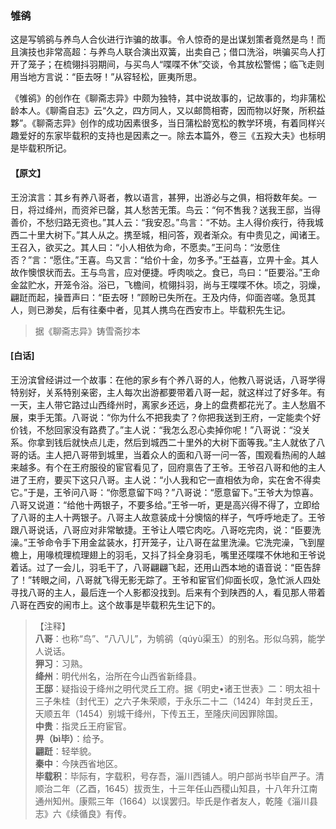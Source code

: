 <script type="text/javascript">
    var head = document.getElementsByTagName('head')[0];
    cssURL = '/public/liao.css';
    linkTag = document.createElement('link');
    linkTag.href = cssURL;
    linkTag.setAttribute('type','text/css');
    linkTag.setAttribute('rel','stylesheet');
    head.appendChild(linkTag);
</script>
### 雊鹆

这是写鸲鹆与养鸟人合伙进行诈骗的故事。令人惊奇的是出谋划策者竟然是鸟！而且演技也非常高超：与养鸟人联合演出双簧，出卖自己；借口洗浴，哄骗买鸟人打开了笼子；在梳翎抖羽期间，与买鸟人“喋喋不休”交谈，令其放松警惕；临飞走则用当地方言说：“臣去呀！”从容轻松，匪夷所思。

《雊鹆》的创作在《聊斋志异》中颇为独特，其中说故事的，记故事的，均非蒲松龄本人。《聊斋自志》云“久之，四方同人，又以邮筒相寄，因而物以好聚，所积益夥”。《聊斋志异》创作的成功因素很多，当日蒲松龄宽松的教学环境，有着同样兴趣爱好的东家毕载积的支持也是因素之一。除去本篇外，卷三《五羖大夫》也标明是毕载积所记。

#### 【原文】
<section>
王汾滨言：其乡有养八哥者，教以语言，甚狎，出游必与之俱，相将数年矣。一日，将过绛州，而资斧已罄，其人愁苦无策。鸟云：“何不售我？送我王邸，当得善价，不愁归路无资也。”其人云：“我安忍。”鸟言：“不妨。主人得价疾行，待我城西二十里大树下。”其人从之。携至城，相问答，观者渐众。有中贵见之，闻诸王。王召入，欲买之。其人曰：“小人相依为命，不愿卖。”王问鸟：“汝愿住否？”言：“愿住。”王喜。鸟又言：“给价十金，勿多予。”王益喜，立畀十金。其人故作懊恨状而去。王与鸟言，应对便捷。呼肉啖之。食已，鸟曰：“臣要浴。”王命金盆贮水，开笼令浴。浴已，飞檐间，梳翎抖羽，尚与王喋喋不休。顷之，羽燥，翩跹而起，操晋声曰：“臣去呀！”顾盼已失所在。王及内侍，仰面咨嗟。急觅其人，则已渺矣，后有往秦中者，见其人携鸟在西安市上。毕载积先生记。

</section>

> 据《聊斋志异》铸雪斋抄本

#### [白话]
<aside>

王汾滨曾经讲过一个故事：在他的家乡有个养八哥的人，他教八哥说话，八哥学得特别好，关系特别亲密，主人每次出游都要带着八哥一起，就这样过了好多年。有一天，主人带它路过山西绛州时，离家乡还远，身上的盘费都花光了。主人愁眉不展，束手无策。八哥说：“你为什么不把我卖了？你把我送到王府，一定能卖个好价钱，不愁回家没有路费了。”主人说：“我怎么忍心卖掉你呢！”八哥说：“没关系。你拿到钱后就快点儿走，然后到城西二十里外的大树下面等我。”主人就依了八哥的话。主人把八哥带到城里，当着众人的面和八哥一问一答，围观看热闹的人越来越多。有个在王府服役的宦官看见了，回府禀告了王爷。王爷召八哥和他的主人进了王府，要买下这只八哥。主人说：“小人我和它一直相依为命，实在舍不得卖它。”于是，王爷问八哥：“你愿意留下吗？”八哥说：“愿意留下。”王爷大为惊喜。八哥又说道：“给他十两银子，不要多给。”王爷一听，更是高兴得不得了，立即给了八哥的主人十两银子。八哥主人故意装成十分懊恼的样子，气呼呼地走了。王爷跟八哥说话，八哥应对非常敏捷。王爷让人喂它肉吃。八哥吃完肉，说：“臣要洗澡。”王爷命令手下用金盆装水，打开笼子，让八哥在盆里洗澡。它洗完澡，飞到屋檐上，用喙梳理梳理翅上的羽毛，又抖了抖全身羽毛，嘴里还喋喋不休地和王爷说着话。过了一会儿，羽毛干了，八哥翩翩飞起，还用山西本地的语音说：“臣告辞了！”转眼之间，八哥就飞得无影无踪了。王爷和宦官们仰面长叹，急忙派人四处寻找八哥的主人，最后连一个人影都没找到。后来有个到陕西的人，看见那人带着八哥在西安的闹市上。这个故事是毕载积先生记下的。

</aside>

> 【注释】  
<b>八哥</b>：也称“鸟”、“八八儿”，为鸲鹆（qúyù渠玉）的别名。形似乌鸦，能学人说话。  
<b>狎习</b>：习熟。  
<b>绛州</b>：明代州名，治所在今山西省新绛县。  
<b>王邸</b>：疑指设于绛州之明代灵丘工府。据《明史•诸王世表》二：明太祖十三子朱桂（封代王）之六子朱荣顺，于永乐二十二（1424）年封灵丘王，天顺五年（1454）别城干绛州，下传五王，至隆庆间因罪除国。  
<b>中贵</b>：指灵丘王府宦官。  
<b>畀（bì毕）</b>：给予。  
<b>翩跹</b>：轻举貌。  
<b>秦中</b>：今陕西省地区。  
<b>毕载积</b>：毕际有，字载积，号存吾，淄川西铺人。明户部尚书毕自严子。清顺治二年（乙酉，1645）拔贡生，十三年任山西稷山知县，十八年升江南通州知州。康熙三年（1664）以误罢归。毕氏是作者友人，乾隆《淄川县志》六《续循良》有传。  
